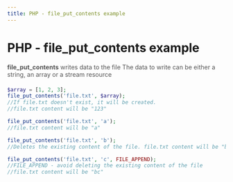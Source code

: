 ```yaml
---
title: PHP - file_put_contents example
---
```


<h1 class="header">PHP - file_put_contents example</h1>


<div style="color:#555;margin-bottom:20px;">
    <b>file_put_contents</b> writes data to the file
    The data to write can be either a string, an array or a stream resource
</div>


```php
$array = [1, 2, 3];
file_put_contents('file.txt', $array);
//If file.txt doesn't exist, it will be created.
//file.txt content will be "123"
```


```php
file_put_contents('file.txt', 'a');
//file.txt content will be "a"

file_put_contents('file.txt', 'b');
//Deletes the existing content of the file. file.txt content will be "b"

file_put_contents('file.txt', 'c', FILE_APPEND);
//FILE_APPEND - avoid deleting the existing content of the file
//file.txt content will be "bc"
```